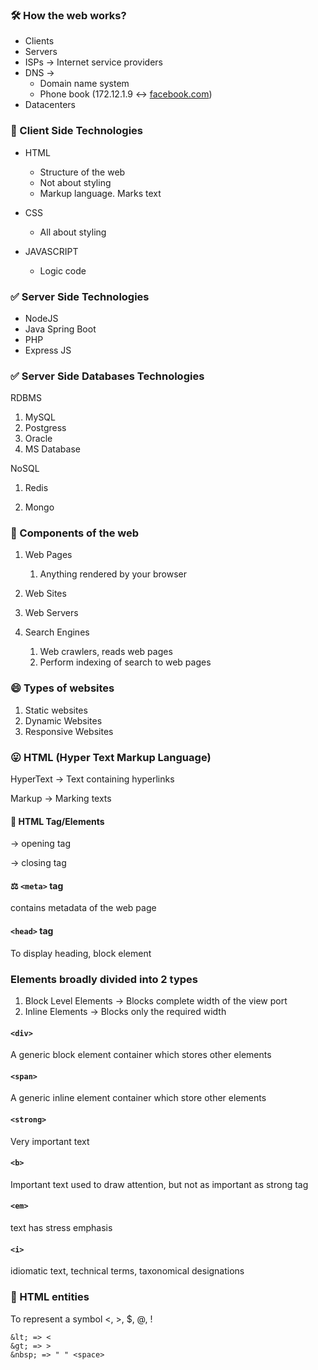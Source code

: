 ### 🛠️ How the web works?

-   Clients
-   Servers
-   ISPs → Internet service providers
-   DNS →
	-   Domain name system
	-   Phone book (172.12.1.9 ↔︎ [facebook.com](http://Facebook.com)) 
-   Datacenters

### 🥸 Client Side Technologies

-   HTML
    
    -   Structure of the web
    -   Not about styling
    -   Markup language. Marks text
-   CSS
    -   All about styling
-   JAVASCRIPT
    -   Logic code

### ✅ Server Side Technologies

-   NodeJS
-   Java Spring Boot
-   PHP
-   Express JS

### ✅ Server Side Databases Technologies

RDBMS

1.  MySQL
2.  Postgress
3.  Oracle
4.  MS Database

NoSQL

1.  Redis
    
2.  Mongo
    

### 🐞 Components of the web

1.  Web Pages
    
    1.  Anything rendered by your browser
2.  Web Sites
3.  Web Servers
4.  Search Engines
    1.  Web crawlers, reads web pages
    2.  Perform indexing of search to web pages

### 😄 Types of websites

1.  Static websites
2.  Dynamic Websites
3.  Responsive Websites

### 😛 HTML (Hyper Text Markup Language)

HyperText → Text containing hyperlinks

Markup → Marking texts

#### 🌻 HTML Tag/Elements

<tag> → opening tag

</tag> → closing tag

#### ⚖️ `<meta>` tag
contains metadata of the web page

#### `<head>` tag
To display heading, block element

### Elements broadly divided into 2 types

1.  Block Level Elements → Blocks complete width of the view port
2.  Inline Elements → Blocks only the required width

#### `<div>`
A generic block element container which stores other elements

#### `<span>`
A generic inline element container which store other elements

#### `<strong>`
Very important text

#### `<b>`
Important text used to draw attention, but not as important as strong tag

#### `<em>`
text has stress emphasis

#### `<i>`
idiomatic text, technical terms, taxonomical designations

### 🥮 HTML entities

To represent a symbol <, >, $, @, !

```
&lt; => <
&gt; => >
&nbsp; => " " <space>
```